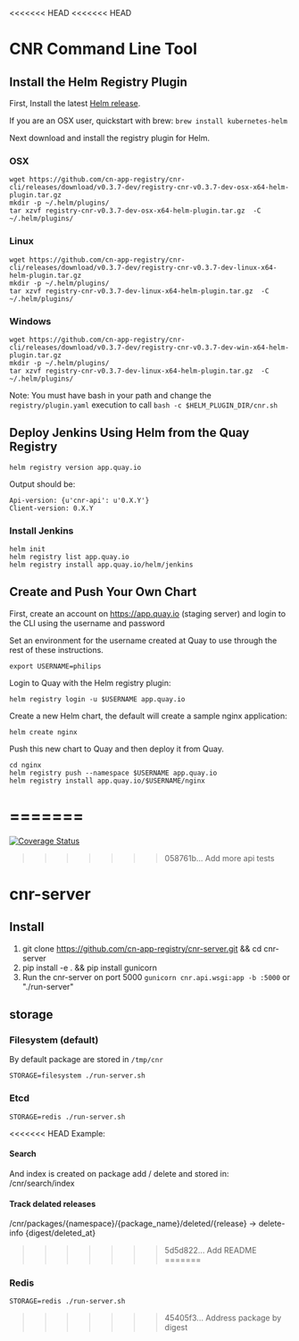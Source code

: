 <<<<<<< HEAD
<<<<<<< HEAD
# CNR Command Line Tool

## Install the Helm Registry Plugin

First, Install the latest [Helm release](https://github.com/kubernetes/helm#install).

If you are an OSX user, quickstart with brew: `brew install kubernetes-helm`

Next download and install the registry plugin for Helm.

### OSX

```
wget https://github.com/cn-app-registry/cnr-cli/releases/download/v0.3.7-dev/registry-cnr-v0.3.7-dev-osx-x64-helm-plugin.tar.gz
mkdir -p ~/.helm/plugins/
tar xzvf registry-cnr-v0.3.7-dev-osx-x64-helm-plugin.tar.gz  -C ~/.helm/plugins/
```

### Linux

```
wget https://github.com/cn-app-registry/cnr-cli/releases/download/v0.3.7-dev/registry-cnr-v0.3.7-dev-linux-x64-helm-plugin.tar.gz
mkdir -p ~/.helm/plugins/
tar xzvf registry-cnr-v0.3.7-dev-linux-x64-helm-plugin.tar.gz  -C ~/.helm/plugins/
```

### Windows

```
wget https://github.com/cn-app-registry/cnr-cli/releases/download/v0.3.7-dev/registry-cnr-v0.3.7-dev-win-x64-helm-plugin.tar.gz
mkdir -p ~/.helm/plugins/
tar xzvf registry-cnr-v0.3.7-dev-linux-x64-helm-plugin.tar.gz  -C ~/.helm/plugins/
```

Note: You must have bash in your path and change the `registry/plugin.yaml` execution to call `bash -c $HELM_PLUGIN_DIR/cnr.sh`


## Deploy Jenkins Using Helm from the Quay Registry


```
helm registry version app.quay.io
```

Output should be:
```
Api-version: {u'cnr-api': u'0.X.Y'}
Client-version: 0.X.Y
```

### Install Jenkins

```
helm init
helm registry list app.quay.io
helm registry install app.quay.io/helm/jenkins
```

## Create and Push Your Own Chart

First, create an account on https://app.quay.io (staging server) and login to the CLI using the username and password

Set an environment for the username created at Quay to use through the rest of these instructions.

```
export USERNAME=philips
```

Login to Quay with the Helm registry plugin:

```
helm registry login -u $USERNAME app.quay.io
```

Create a new Helm chart, the default will create a sample nginx application:

```
helm create nginx
```

Push this new chart to Quay and then deploy it from Quay.

```
cd nginx
helm registry push --namespace $USERNAME app.quay.io
helm registry install app.quay.io/$USERNAME/nginx
```
=======
=======
[![Coverage Status](https://coveralls.io/repos/github/cn-app-registry/cnr-server/badge.svg)](https://coveralls.io/github/cn-app-registry/cnr-server)

>>>>>>> 058761b... Add more api tests
# cnr-server
## Install
1. git clone https://github.com/cn-app-registry/cnr-server.git && cd cnr-server
2. pip install -e . && pip install gunicorn
3. Run the cnr-server on port 5000 `gunicorn cnr.api.wsgi:app -b :5000`
   or "./run-server"

## storage

### Filesystem (default)
By default package are stored in `/tmp/cnr`
```
STORAGE=filesystem ./run-server.sh
```

### Etcd
```
STORAGE=redis ./run-server.sh
```

<<<<<<< HEAD
Example:

#### Search
And index is created on package add / delete and stored in:
/cnr/search/index

#### Track delated releases

/cnr/packages/{namespace}/{package_name}/deleted/{release} -> delete-info {digest/deleted_at}
>>>>>>> 5d5d822... Add README
=======
### Redis
```
STORAGE=redis ./run-server.sh
```
>>>>>>> 45405f3... Address package by digest
